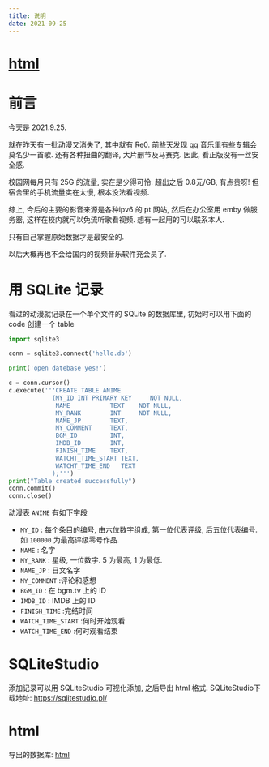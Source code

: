 ```yaml
---
title: 说明
date: 2021-09-25
---
```


#  [html](./anime.html)

# 前言

今天是 2021.9.25.

就在昨天有一批动漫又消失了, 其中就有 Re0. 前些天发现 qq 音乐里有些专辑会莫名少一首歌. 还有各种扭曲的翻译, 大片删节及马赛克. 因此, 看正版没有一丝安全感.

校园网每月只有 25G 的流量, 实在是少得可怜. 超出之后 0.8元/GB, 有点贵呀! 但宿舍里的手机流量实在太慢, 根本没法看视频.

综上, 今后的主要的影音来源是各种ipv6 的 pt 网站, 然后在办公室用 emby 做服务器, 这样在校内就可以免流听歌看视频. 想有一起用的可以联系本人.

只有自己掌握原始数据才是最安全的.

以后大概再也不会给国内的视频音乐软件充会员了.

# 用 SQLite 记录

看过的动漫就记录在一个单个文件的 SQLite 的数据库里, 初始时可以用下面的 code 创建一个 table
```python
import sqlite3

conn = sqlite3.connect('hello.db')

print('open datebase yes!')

c = conn.cursor()
c.execute('''CREATE TABLE ANIME
            (MY_ID INT PRIMARY KEY     NOT NULL,
             NAME           TEXT    NOT NULL,
             MY_RANK        INT     NOT NULL,
             NAME_JP        TEXT,
             MY_COMMENT     TEXT,
             BGM_ID         INT,
             IMDB_ID        INT,
             FINISH_TIME    TEXT,
             WATCHT_TIME_START TEXT,
             WATCHT_TIME_END   TEXT
            );''')
print("Table created successfully")
conn.commit()
conn.close()
```

动漫表 `ANIME` 有如下字段

- `MY_ID` : 每个条目的编号, 由六位数字组成, 第一位代表评级, 后五位代表编号. 如 `100000` 为最高评级零号作品.
- `NAME` :  名字
- `MY_RANK` : 星级, 一位数字. 5 为最高, 1 为最低.
- `NAME_JP` : 日文名字
- `MY_COMMENT` :评论和感想
- `BGM_ID` : 在 bgm.tv 上的 ID
- `IMDB_ID` : IMDB 上的 ID
- `FINISH_TIME` :完结时间
- `WATCH_TIME_START` :何时开始观看
- `WATCH_TIME_END` :何时观看结束

# SQLiteStudio

添加记录可以用 SQLiteStudio 可视化添加, 之后导出 html 格式. SQLiteStudio下载地址:  https://sqlitestudio.pl/

# html 


导出的数据库: [html](./anime.html)

